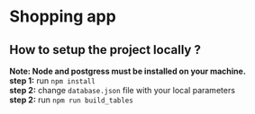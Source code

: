 # Shopping app

## How to setup the project locally ?

**Note: Node and postgress must be installed on your machine.**<br/>
**step 1:** run ```npm install ``` <br>
**step 2:** change ```database.json``` file with your local parameters<br/>
**step 2:** run ```npm run build_tables ```






 

